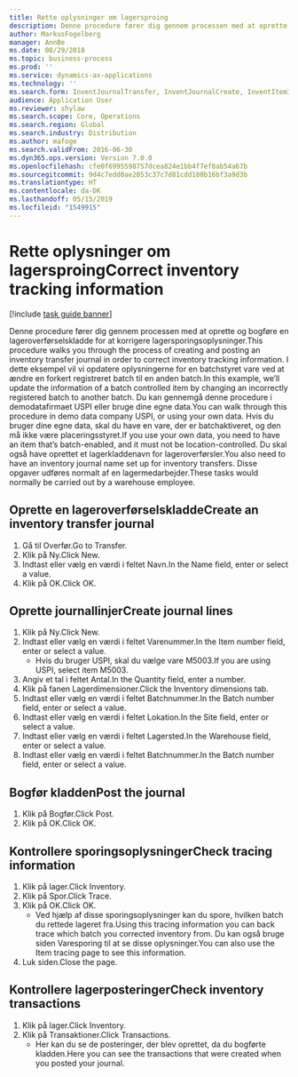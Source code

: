 ```yaml
---
title: Rette oplysninger om lagersproing
description: Denne procedure fører dig gennem processen med at oprette og bogføre en lageroverførselskladde for at korrigere lagersporingsoplysninger.
author: MarkusFogelberg
manager: AnnBe
ms.date: 08/29/2018
ms.topic: business-process
ms.prod: ''
ms.service: dynamics-ax-applications
ms.technology: ''
ms.search.form: InventJournalTransfer, InventJournalCreate, InventItemIdLookupSimple, InventBatchIdLookup, InventLocationIdLookup, InventDimTracking, InventTrans
audience: Application User
ms.reviewer: shylaw
ms.search.scope: Core, Operations
ms.search.region: Global
ms.search.industry: Distribution
ms.author: mafoge
ms.search.validFrom: 2016-06-30
ms.dyn365.ops.version: Version 7.0.0
ms.openlocfilehash: cfe0f6995598757dcea824e1bb4f7ef8ab54a67b
ms.sourcegitcommit: 9d4c7edd0ae2053c37c7d81cdd180b16bf3a9d3b
ms.translationtype: HT
ms.contentlocale: da-DK
ms.lasthandoff: 05/15/2019
ms.locfileid: "1549915"
---
```

# <a name="correct-inventory-tracking-information"></a><span data-ttu-id="073c2-103">Rette oplysninger om lagersproing</span><span class="sxs-lookup"><span data-stu-id="073c2-103">Correct inventory tracking information</span></span>

[!include [task guide banner](../../includes/task-guide-banner.md)]

<span data-ttu-id="073c2-104">Denne procedure fører dig gennem processen med at oprette og bogføre en lageroverførselskladde for at korrigere lagersporingsoplysninger.</span><span class="sxs-lookup"><span data-stu-id="073c2-104">This procedure walks you through the process of creating and posting an inventory transfer journal in order to correct inventory tracking information.</span></span> <span data-ttu-id="073c2-105">I dette eksempel vil vi opdatere oplysningerne for en batchstyret vare ved at ændre en forkert registreret batch til en anden batch.</span><span class="sxs-lookup"><span data-stu-id="073c2-105">In this example, we’ll update the information of a batch controlled item by changing an incorrectly registered batch to another batch.</span></span> <span data-ttu-id="073c2-106">Du kan gennemgå denne procedure i demodatafirmaet USPI eller bruge dine egne data.</span><span class="sxs-lookup"><span data-stu-id="073c2-106">You can walk through this procedure in demo data company USPI, or using your own data.</span></span> <span data-ttu-id="073c2-107">Hvis du bruger dine egne data, skal du have en vare, der er batchaktiveret, og den må ikke være placeringsstyret.</span><span class="sxs-lookup"><span data-stu-id="073c2-107">If you use your own data, you need to have an item that’s batch-enabled, and it must not be location-controlled.</span></span> <span data-ttu-id="073c2-108">Du skal også have oprettet et lagerkladdenavn for lageroverførsler.</span><span class="sxs-lookup"><span data-stu-id="073c2-108">You also need to have an inventory journal name set up for inventory transfers.</span></span> <span data-ttu-id="073c2-109">Disse opgaver udføres normalt af en lagermedarbejder.</span><span class="sxs-lookup"><span data-stu-id="073c2-109">These tasks would normally be carried out by a warehouse employee.</span></span>


## <a name="create-an-inventory-transfer-journal"></a><span data-ttu-id="073c2-110">Oprette en lageroverførselskladde</span><span class="sxs-lookup"><span data-stu-id="073c2-110">Create an inventory transfer journal</span></span>
1. <span data-ttu-id="073c2-111">Gå til Overfør.</span><span class="sxs-lookup"><span data-stu-id="073c2-111">Go to Transfer.</span></span>
2. <span data-ttu-id="073c2-112">Klik på Ny.</span><span class="sxs-lookup"><span data-stu-id="073c2-112">Click New.</span></span>
3. <span data-ttu-id="073c2-113">Indtast eller vælg en værdi i feltet Navn.</span><span class="sxs-lookup"><span data-stu-id="073c2-113">In the Name field, enter or select a value.</span></span>
4. <span data-ttu-id="073c2-114">Klik på OK.</span><span class="sxs-lookup"><span data-stu-id="073c2-114">Click OK.</span></span>

## <a name="create-journal-lines"></a><span data-ttu-id="073c2-115">Oprette journallinjer</span><span class="sxs-lookup"><span data-stu-id="073c2-115">Create journal lines</span></span>
1. <span data-ttu-id="073c2-116">Klik på Ny.</span><span class="sxs-lookup"><span data-stu-id="073c2-116">Click New.</span></span>
2. <span data-ttu-id="073c2-117">Indtast eller vælg en værdi i feltet Varenummer.</span><span class="sxs-lookup"><span data-stu-id="073c2-117">In the Item number field, enter or select a value.</span></span>
    * <span data-ttu-id="073c2-118">Hvis du bruger USPI, skal du vælge vare M5003.</span><span class="sxs-lookup"><span data-stu-id="073c2-118">If you are using USPI, select item M5003.</span></span>  
3. <span data-ttu-id="073c2-119">Angiv et tal i feltet Antal.</span><span class="sxs-lookup"><span data-stu-id="073c2-119">In the Quantity field, enter a number.</span></span>
4. <span data-ttu-id="073c2-120">Klik på fanen Lagerdimensioner.</span><span class="sxs-lookup"><span data-stu-id="073c2-120">Click the Inventory dimensions tab.</span></span>
5. <span data-ttu-id="073c2-121">Indtast eller vælg en værdi i feltet Batchnummer.</span><span class="sxs-lookup"><span data-stu-id="073c2-121">In the Batch number field, enter or select a value.</span></span>
6. <span data-ttu-id="073c2-122">Indtast eller vælg en værdi i feltet Lokation.</span><span class="sxs-lookup"><span data-stu-id="073c2-122">In the Site field, enter or select a value.</span></span>
7. <span data-ttu-id="073c2-123">Indtast eller vælg en værdi i feltet Lagersted.</span><span class="sxs-lookup"><span data-stu-id="073c2-123">In the Warehouse field, enter or select a value.</span></span>
8. <span data-ttu-id="073c2-124">Indtast eller vælg en værdi i feltet Batchnummer.</span><span class="sxs-lookup"><span data-stu-id="073c2-124">In the Batch number field, enter or select a value.</span></span>

## <a name="post-the-journal"></a><span data-ttu-id="073c2-125">Bogfør kladden</span><span class="sxs-lookup"><span data-stu-id="073c2-125">Post the journal</span></span>
1. <span data-ttu-id="073c2-126">Klik på Bogfør.</span><span class="sxs-lookup"><span data-stu-id="073c2-126">Click Post.</span></span>
2. <span data-ttu-id="073c2-127">Klik på OK.</span><span class="sxs-lookup"><span data-stu-id="073c2-127">Click OK.</span></span>

## <a name="check-tracing-information"></a><span data-ttu-id="073c2-128">Kontrollere sporingsoplysninger</span><span class="sxs-lookup"><span data-stu-id="073c2-128">Check tracing information</span></span>
1. <span data-ttu-id="073c2-129">Klik på lager.</span><span class="sxs-lookup"><span data-stu-id="073c2-129">Click Inventory.</span></span>
2. <span data-ttu-id="073c2-130">Klik på Spor.</span><span class="sxs-lookup"><span data-stu-id="073c2-130">Click Trace.</span></span>
3. <span data-ttu-id="073c2-131">Klik på OK.</span><span class="sxs-lookup"><span data-stu-id="073c2-131">Click OK.</span></span>
    * <span data-ttu-id="073c2-132">Ved hjælp af disse sporingsoplysninger kan du spore, hvilken batch du rettede lageret fra.</span><span class="sxs-lookup"><span data-stu-id="073c2-132">Using this tracing information you can back trace which batch you corrected inventory from.</span></span>  <span data-ttu-id="073c2-133">Du kan også bruge siden Varesporing til at se disse oplysninger.</span><span class="sxs-lookup"><span data-stu-id="073c2-133">You can also use the Item tracing page to see this information.</span></span>  
4. <span data-ttu-id="073c2-134">Luk siden.</span><span class="sxs-lookup"><span data-stu-id="073c2-134">Close the page.</span></span>

## <a name="check-inventory-transactions"></a><span data-ttu-id="073c2-135">Kontrollere lagerposteringer</span><span class="sxs-lookup"><span data-stu-id="073c2-135">Check inventory transactions</span></span>
1. <span data-ttu-id="073c2-136">Klik på lager.</span><span class="sxs-lookup"><span data-stu-id="073c2-136">Click Inventory.</span></span>
2. <span data-ttu-id="073c2-137">Klik på Transaktioner.</span><span class="sxs-lookup"><span data-stu-id="073c2-137">Click Transactions.</span></span>
    * <span data-ttu-id="073c2-138">Her kan du se de posteringer, der blev oprettet, da du bogførte kladden.</span><span class="sxs-lookup"><span data-stu-id="073c2-138">Here you can see the transactions that were created when you posted your journal.</span></span>   

